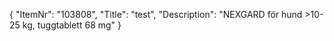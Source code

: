 {
  "ItemNr": "103808",
  "Title": "test",
  "Description": "NEXGARD för hund >10-25 kg, tuggtablett 68 mg"
}